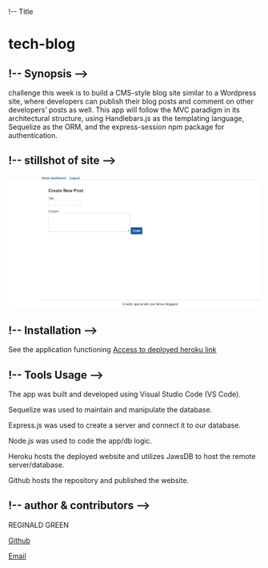!-- Title 
# tech-blog




## !-- Synopsis -->

challenge this week is to build a CMS-style blog site similar to a Wordpress site, where developers can publish their blog posts and comment on other developers’ posts as well. This app will follow the MVC paradigm in its architectural structure, using Handlebars.js as the templating language, Sequelize as the ORM, and the express-session npm package for authentication.


## !-- stillshot of site -->

![alt text](./assets/Screenshot%20(techblog).png)


## !-- Installation --> 
See the application functioning 
[Access to deployed heroku link](https://git.heroku.com/sleepy-reef-06537.git)




## !-- Tools Usage  -->        
The app was built and developed using Visual Studio Code (VS Code).


Sequelize was used to maintain and manipulate the database.


Express.js was used to create a server and connect it to our database.


Node.js was used to code the app/db logic.


Heroku hosts the deployed website and utilizes JawsDB to host the remote server/database.


Github hosts the repository and published the website.

## !-- author & contributors -->

REGINALD GREEN

[Github](https://github.com/Greenreggie10/)

[Email](reggie.green10@yahoo.com)
